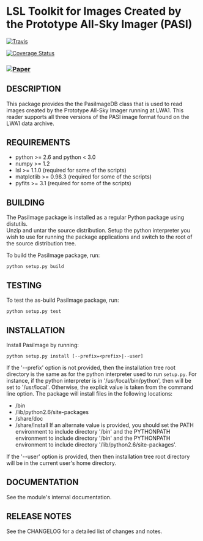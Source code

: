 LSL Toolkit for Images Created by the Prototype All-Sky Imager (PASI)
=====================================================================

[![Travis](https://travis-ci.org/lwa-project/pasi_image.svg?branch=master)](https://travis-ci.org/lwa-project/pasi_image.svg?branch=master)

[![Coverage Status](https://coveralls.io/repos/github/lwa-project/pasi_image/badge.svg?branch=master)](https://coveralls.io/github/lwa-project/pasi_image?branch=master)

### [![Paper](https://img.shields.io/badge/arXiv-1503.05150-blue.svg)](https://arxiv.org/abs/1503.05150)

DESCRIPTION
-----------
This package provides the the PasiImageDB class that is used to
read images created by the Prototype All-Sky Imager running at 
LWA1.  This reader supports all three versions of the PASI image
format found on the LWA1 data archive.

REQUIREMENTS
------------
  * python >= 2.6 and python < 3.0
  * numpy >= 1.2
  * lsl >= 1.1.0 (required for some of the scripts)
  * matplotlib >= 0.98.3 (required for some of the scripts)
  * pyfits >= 3.1 (required for some of the scripts)

BUILDING
--------
The PasiImage package is installed as a regular Python package using distutils.  
Unzip and untar the source distribution. Setup the python interpreter you 
wish to use for running the package applications and switch to the root of 
the source distribution tree.

To build the PasiImage package, run:
    
    python setup.py build

TESTING
-------
To test the as-build PasiImage package, run:
    
    python setup.py test

INSTALLATION
------------
Install PasiImage by running:
    
    python setup.py install [--prefix=<prefix>|--user]
    
If the '--prefix' option is not provided, then the installation 
tree root directory is the same as for the python interpreter used 
to run `setup.py`.  For instance, if the python interpreter is in 
'/usr/local/bin/python', then <prefix> will be set to '/usr/local'.
Otherwise, the explicit <prefix> value is taken from the command line
option.  The package will install files in the following locations:
  * <prefix>/bin
  * <prefix>/lib/python2.6/site-packages
  * <prefix>/share/doc
  * <prefix>/share/install
If an alternate <prefix> value is provided, you should set the PATH
environment to include directory '<prefix>/bin' and the PYTHONPATH
environment to include directory '<prefix>/bin' and the PYTHONPATH
environment to include directory '<prefix>/lib/python2.6/site-packages'.

If the '--user' option is provided, then then installation tree root 
directory will be in the current user's home directory.

DOCUMENTATION
-------------
See the module's internal documentation.

RELEASE NOTES
-------------
See the CHANGELOG for a detailed list of changes and notes.
